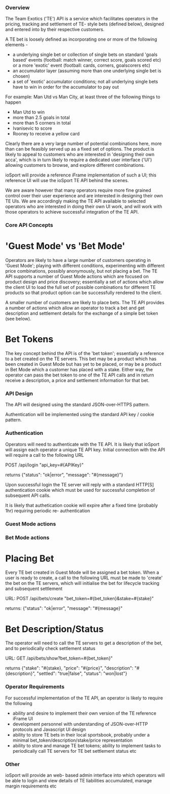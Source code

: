 ### Overview

The Team Exotics ('TE') API is a service which facilitates operators in the pricing, tracking and settlement of TE- style bets (defined below), designed and entered into by their respective customers.

A TE bet is loosely defined as incorporating one or more of the following elements - 

- a underlying single bet or collection of single bets on standard 'goals based' events (football: match winner, correct score, goals scored etc) or a more 'exotic' event (football: cards, corners, goalscorers etc)
- an accumulator layer (assuming more than one underlying single bet is chosen)
- a set of 'exotic' accumulator conditions; not all underlying single bets have to win in order for the accumulator to pay out

For example: Man Utd vs Man City, at least three of the following things to happen

- Man Utd to win
- more than 2.5 goals in total
- more than 5 corners in total
- Ivanisevic to score
- Rooney to receive a yellow card

Clearly there are a very large number of potential combinations here, more than can be feasibly served up as a fixed set of options. The product is likely to appeal to customers who are interested in 'designing their own acca', which is in turn likely to require a dedicated user interface ('UI') allowing customers to browse, and explore different combinations.

ioSport will provide a reference iFrame implementation of such a UI; this reference UI will use the ioSport TE API behind the scenes.

We are aware however that many operators require more fine grained control over their user experience and are interested in designing their own TE UIs. We are accordingly making the TE API available to selected operators who are interested in doing their own UI work, and will work with those operators to achieve successful integration of the TE API.

### Core API Concepts

# 'Guest Mode' vs 'Bet Mode'

Operators are likely to have a large number of customers operating in 'Guest Mode'; playing with different conditions, experimenting with different price combinations, possibly anonymously, but not placing a bet. The TE API supports a number of Guest Mode actions which are focused on product design and price discovery; essentially a set of actions which allow the client UI to load the full set of possible combinations for different TE products so that product option can be successfully rendered to the client.

A smaller number of customers are likely to place bets. The TE API provides a number of actions which allow an operator to track a bet and get description and settlement details for the exchange of a simple bet token (see below).

# Bet Tokens

The key concept behind the API is of the 'bet token'; essentially a reference to a bet created on the TE servers. This bet may be a product which has been created in Guest Mode but has yet to be placed, or may be a product in Bet Mode which a customer has placed with a stake. Either way, the operator can pass the bet token to one of the TE API calls and in return receive a description, a price and settlement information for that bet.

### API Design

The API will designed using the standard JSON-over-HTTPS pattern.

Authentication will be implemented using the standard API key / cookie pattern.

### Authentication

Operators will need to authenticate with the TE API. It is likely that ioSport will assign each operator a unique TE API key. Initial connection with the API will require a call to the following URL

POST /api/login "api_key=#{APIKey}"

returns {"status": "ok|error", "message": "#{message}"}

Upon successful login the TE server will reply with a standard HTTP[S] authentication cookie which must be used for successful completion of subsequent API calls.

It is likely that authetication cookie will expire after a fixed time (probably 1hr) requiring periodic re- authentication

### Guest Mode actions

### Bet Mode actions

# Placing Bet

Every TE bet created in Guest Mode will be assigned a bet token. When a user is ready to create, a call to the following URL must be made to 'create' the bet on the TE servers, which will initialise the bet for lifecycle tracking and subsequent settlement

URL: POST /api/bets/create "bet_token=#{bet_token}&stake=#{stake}"

returns: {"status": "ok|error", "message": "#{message}"

# Bet Description/Status

The operator will need to call the TE servers to get a description of the bet, and to periodically check settlement status

URL: GET /api/bets/show?bet_token=#{bet_token}"

returns {"stake": "#{stake}, "price": "#{price}", "description": "#{description}", "settled": "true|false", "status": "won|lost"}

### Operator Requirements

For successful implementation of the TE API, an operator is likely to require the following

- ability and desire to implement their own version of the TE reference iFrame UI
- development personnel with understanding of JSON-over-HTTP protocols and Javascript UI design 
- ability to store TE bets in their local sportsbook, probably under a minimal bet_token/description/stake/price representation
- ability to store and manage TE bet tokens; ability to implement tasks to periodically call TE servers for TE bet settlement status etc

### Other

ioSport will provide an web- based admin interface into which operators will be able to login and view details of TE liabilities accumulated, manage margin requirements etc










